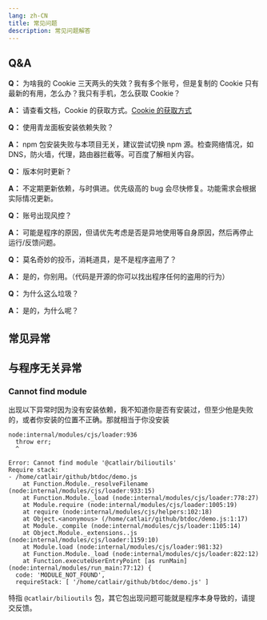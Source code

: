 ```yaml
---
lang: zh-CN
title: 常见问题
description: 常见问题解答
---
```


## Q&A

**Q：** 为啥我的 Cookie 三天两头的失效？我有多个账号，但是复制的 Cookie 只有最新的有用，怎么办？我只有手机，怎么获取 Cookie？

**A：** 请查看文档，Cookie 的获取方式。[Cookie 的获取方式](../config/get_value.md#必看)

<el-divider border-style="dashed" />

**Q：** 使用青龙面板安装依赖失败？

**A：** npm 包安装失败与本项目无关，建议尝试切换 npm 源。检查网络情况，如 DNS，防火墙，代理，路由器拦截等。可百度了解相关内容。

<el-divider border-style="dashed" />

**Q：** 版本何时更新？

**A：** 不定期更新依赖，与时俱进。优先级高的 bug 会尽快修复。功能需求会根据实际情况更新。

<el-divider border-style="dashed" />

**Q：** 账号出现风控？

**A：** 可能是程序的原因，但请优先考虑是否是异地使用等自身原因，然后再停止运行/反馈问题。

<el-divider border-style="dashed" />

**Q：** 莫名奇妙的投币，消耗道具，是不是程序盗用了？

**A：** 是的，你别用。（代码是开源的你可以找出程序任何的盗用的行为）

<el-divider border-style="dashed" />

**Q：** 为什么这么垃圾？

**A：** 是的，为什么呢？

## 常见异常

## 与程序无关异常

### Cannot find module

出现以下异常时因为没有安装依赖，我不知道你是否有安装过，但至少他是失败的，或者你安装的位置不正确。那就相当于你没安装

```bash{5}
node:internal/modules/cjs/loader:936
  throw err;
  ^

Error: Cannot find module '@catlair/bilioutils'
Require stack:
- /home/catlair/github/btdoc/demo.js
    at Function.Module._resolveFilename (node:internal/modules/cjs/loader:933:15)
    at Function.Module._load (node:internal/modules/cjs/loader:778:27)
    at Module.require (node:internal/modules/cjs/loader:1005:19)
    at require (node:internal/modules/cjs/helpers:102:18)
    at Object.<anonymous> (/home/catlair/github/btdoc/demo.js:1:17)
    at Module._compile (node:internal/modules/cjs/loader:1105:14)
    at Object.Module._extensions..js (node:internal/modules/cjs/loader:1159:10)
    at Module.load (node:internal/modules/cjs/loader:981:32)
    at Function.Module._load (node:internal/modules/cjs/loader:822:12)
    at Function.executeUserEntryPoint [as runMain] (node:internal/modules/run_main:77:12) {
  code: 'MODULE_NOT_FOUND',
  requireStack: [ '/home/catlair/github/btdoc/demo.js' ]

```

特指 `@catlair/bilioutils` 包，其它包出现问题可能就是程序本身导致的，请提交反馈。
